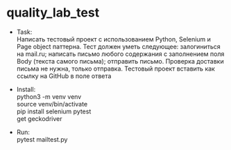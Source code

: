 # quality_lab_test

* Task:
<br>Написать тестовый проект с использованием Python, Selenium и Page object паттерна. Тест должен уметь следующее: залогиниться на mail.ru; написать письмо любого содержания c заполнением поля Body (текста самого письма); отправить письмо. Проверка доставки письма не нужна, только отправка. Тестовый проект вставить как ссылку на GitHub в поле ответа

* Install:
<br>python3 -m venv venv
<br>source venv/bin/activate
<br>pip install selenium pytest
<br>get geckodriver

* Run:
<br>pytest mailtest.py
